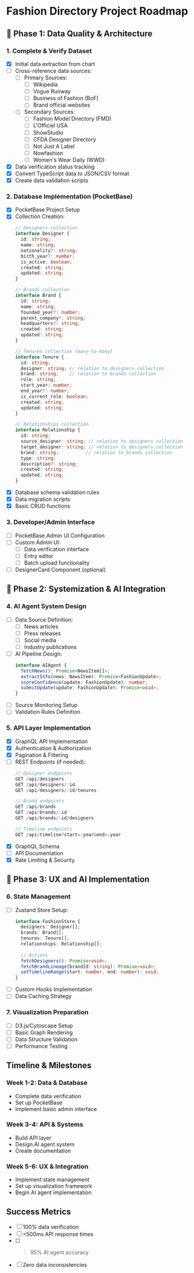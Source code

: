 # Fashion Directory Project Roadmap

## 🔹 Phase 1: Data Quality & Architecture

### 1. Complete & Verify Dataset
- [x] Initial data extraction from chart
- [ ] Cross-reference data sources:
  - [ ] Primary Sources:
    - [ ] Wikipedia
    - [ ] Vogue Runway
    - [ ] Business of Fashion (BoF)
    - [ ] Brand official websites
  - [ ] Secondary Sources:
    - [ ] Fashion Model Directory (FMD)
    - [ ] L'Officiel USA
    - [ ] ShowStudio
    - [ ] CFDA Designer Directory
    - [ ] Not Just A Label
    - [ ] Nowfashion
    - [ ] Women's Wear Daily (WWD)
- [x] Data verification status tracking
- [x] Convert TypeScript data to JSON/CSV format
- [x] Create data validation scripts

### 2. Database Implementation (PocketBase)
- [x] PocketBase Project Setup
- [x] Collection Creation:
  ```typescript
  // Designers collection
  interface Designer {
    id: string;
    name: string;
    nationality?: string;
    birth_year?: number;
    is_active: boolean;
    created: string;
    updated: string;
  }

  // Brands collection
  interface Brand {
    id: string;
    name: string;
    founded_year?: number;
    parent_company?: string;
    headquarters?: string;
    created: string;
    updated: string;
  }

  // Tenures collection (many-to-many)
  interface Tenure {
    id: string;
    designer: string; // relation to designers collection
    brand: string;    // relation to brands collection
    role: string;
    start_year: number;
    end_year?: number;
    is_current_role: boolean;
    created: string;
    updated: string;
  }

  // Relationships collection
  interface Relationship {
    id: string;
    source_designer: string; // relation to designers collection
    target_designer: string; // relation to designers collection
    brand: string;          // relation to brands collection
    type: string;
    description?: string;
    created: string;
    updated: string;
  }
  ```
- [x] Database schema validation rules
- [x] Data migration scripts
- [x] Basic CRUD functions

### 3. Developer/Admin Interface
- [ ] PocketBase Admin UI Configuration
- [ ] Custom Admin UI:
  - [ ] Data verification interface
  - [ ] Entry editor
  - [ ] Batch upload functionality
- [ ] DesignerCard Component (optional)

## 🔹 Phase 2: Systemization & AI Integration

### 4. AI Agent System Design
- [ ] Data Source Definition:
  - [ ] News articles
  - [ ] Press releases
  - [ ] Social media
  - [ ] Industry publications
- [ ] AI Pipeline Design:
  ```typescript
  interface AIAgent {
    fetchNews(): Promise<NewsItem[]>;
    extractInfo(news: NewsItem): Promise<FashionUpdate>;
    scoreConfidence(update: FashionUpdate): number;
    submitUpdate(update: FashionUpdate): Promise<void>;
  }
  ```
- [ ] Source Monitoring Setup
- [ ] Validation Rules Definition

### 5. API Layer Implementation
- [x] GraphQL API Implementation
- [x] Authentication & Authorization
- [x] Pagination & Filtering
- [ ] REST Endpoints (if needed):
  ```typescript
  // Designer endpoints
  GET /api/designers
  GET /api/designers/:id
  GET /api/designers/:id/tenures
  
  // Brand endpoints
  GET /api/brands
  GET /api/brands/:id
  GET /api/brands/:id/designers
  
  // Timeline endpoints
  GET /api/timeline?start=:year&end=:year
  ```
- [x] GraphQL Schema
- [ ] API Documentation
- [x] Rate Limiting & Security

## 🔹 Phase 3: UX and AI Implementation

### 6. State Management
- [ ] Zustand Store Setup:
  ```typescript
  interface FashionStore {
    designers: Designer[];
    brands: Brand[];
    tenures: Tenure[];
    relationships: Relationship[];
    
    // Actions
    fetchDesigners(): Promise<void>;
    fetchBrandLineage(brandId: string): Promise<void>;
    setTimelineRange(start: number, end: number): void;
  }
  ```
- [ ] Custom Hooks Implementation
- [ ] Data Caching Strategy

### 7. Visualization Preparation
- [ ] D3.js/Cytoscape Setup
- [ ] Basic Graph Rendering
- [ ] Data Structure Validation
- [ ] Performance Testing

## Timeline & Milestones

### Week 1-2: Data & Database
- Complete data verification
- Set up PocketBase
- Implement basic admin interface

### Week 3-4: API & Systems
- Build API layer
- Design AI agent system
- Create documentation

### Week 5-6: UX & Integration
- Implement state management
- Set up visualization framework
- Begin AI agent implementation

## Success Metrics
- [ ] 100% data verification
- [ ] <500ms API response times
- [ ] >95% AI agent accuracy
- [ ] Zero data inconsistencies

